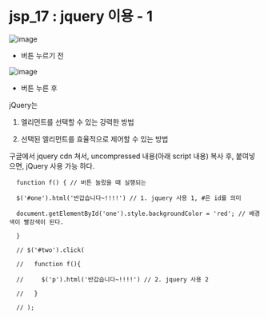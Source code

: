 # jsp_17 : jquery 이용 - 1

![image](https://user-images.githubusercontent.com/37132897/158180068-50e84494-5e16-44df-8724-613e6adfe403.png)
- 버튼 누르기 전

![image](https://user-images.githubusercontent.com/37132897/158180114-6033615b-12d1-4ab3-8cc5-3edff9f01d0e.png)
- 버튼 누른 후

jQuery는

1. 엘리먼트를 선택할 수 있는 강력한 방법

2. 선택된 엘리먼트를 효율적으로 제어할 수 있는 방법

구글에서 jquery cdn 쳐서, uncompressed 내용(아래 script 내용) 복사 후, 붙여넣으면, jQuery 사용 가능 하다.


      function f() { // 버튼 눌렀을 때 실행되는
  
      $('#one').html('반갑습니다~!!!!') // 1. jquery 사용 1, #은 id를 의미
  
      document.getElementById('one').style.backgroundColor = 'red'; // 배경색이 빨강색이 된다.
  
      }
  
      // $('#two').click(
  
      //   function f(){
  
      //     $('p').html('반갑습니다~!!!!') // 2. jquery 사용 2
  
      //   }
  
      // );
  


